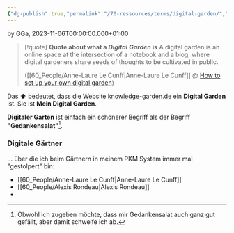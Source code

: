 ```yaml
---
{"dg-publish":true,"permalink":"/70-ressources/terms/digital-garden/","tags":["class/termNote"],"noteIcon":""}
---
```


by GGa, 2023-11-06T00:00:00.000+01:00   

> [!quote] **Quote about what a *Digital Garden* is**
> A digital garden is an online space at the intersection of a notebook and a blog, where digital gardeners share seeds of thoughts to be cultivated in public.
> 
> ([[60_People/Anne-Laure Le Cunff\|Anne-Laure Le Cunff]] @ [How to set up your own digital garden](https://nesslabs.com/digital-garden-set-up))
> 

Das ⬆️ bedeutet, dass die Website [knowledge-garden.de](https://knowledge-garden.de) ein **Digital Garden** ist. Sie ist **Mein Digital Garden**.

**Digitaler Garten** ist einfach ein schönerer Begriff als der Begriff **"Gedankensalat"**[^1].

### Digitale Gärtner
... über die ich beim Gärtnern in meinem PKM System immer mal "gestolpert" bin:
- [[60_People/Anne-Laure Le Cunff\|Anne-Laure Le Cunff]]
- [[60_People/Alexis Rondeau\|Alexis Rondeau]]
- 




[^1]: Obwohl ich zugeben möchte, dass mir Gedankensalat auch ganz gut gefällt, aber damit schweife ich ab.